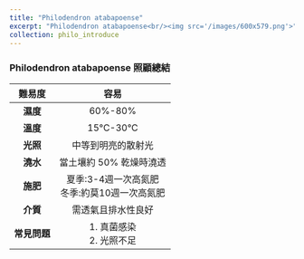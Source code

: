 ```yaml
---
title: "Philodendron atabapoense"
excerpt: "Philodendron atabapoense<br/><img src='/images/600x579.png'>"
collection: philo_introduce
---
```


### Philodendron atabapoense 照顧總結

|**難易度**| 容易 |
|:-:|:-:|
|**濕度**|60%-80%|
|**溫度**|15°C-30°C|
|**光照**|中等到明亮的散射光|
|**澆水**|當土壤約 50% 乾燥時澆透|
|**施肥**|夏季:3-4週一次高氮肥<br>冬季:約莫10週一次高氮肥|
|**介質**|需透氣且排水性良好|
|**常見問題**|1. 真菌感染<br>2. 光照不足|
